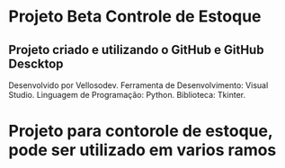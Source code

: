 # Projeto Beta Controle de Estoque

## Projeto criado e utilizando  o GitHub e GitHub Descktop

Desenvolvido por Vellosodev.
Ferramenta de Desenvolvimento: Visual Studio.
Linguagem de Programação: Python.
Biblioteca: Tkinter.

# Projeto para contorole de estoque, pode ser utilizado em varios ramos 